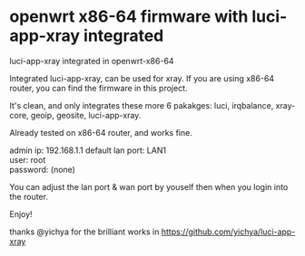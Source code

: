 # openwrt x86-64 firmware with luci-app-xray integrated
luci-app-xray integrated in openwrt-x86-64

Integrated luci-app-xray, can be used for xray. If you are using x86-64 router, you can find the firmware in this project.

It's clean, and only integrates these more 6 pakakges: luci, irqbalance, xray-core, geoip, geosite, luci-app-xray.

Already tested on x86-64 router, and works fine.

admin ip: 192.168.1.1 
default lan port: LAN1  
user: root  
password: (none)  

You can adjust the lan port & wan port by youself then when you login into the router.  


Enjoy!




thanks @yichya for the brilliant works in https://github.com/yichya/luci-app-xray



